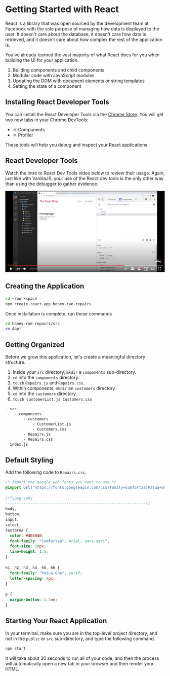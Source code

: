 # Getting Started with React

React is a library that was open sourced by the development team at Facebook with the sole purpose of managing how data is displayed to the user. It doesn't care about the database, it doesn't care how data is retrieved, and it doesn't care about how complex the rest of the application is.

You've already learned the vast majority of what React does for you when building the UI for your application.

1. Building components and child components
1. Modular code with JavaScript modules
1. Updating the DOM with document elements or string templates
1. Setting the state of a component

## Installing React Developer Tools

You can install the React Developer Tools via the [Chrome Store](https://chrome.google.com/webstore/detail/react-developer-tools/fmkadmapgofadopljbjfkapdkoienihi).
You will get two new tabs in your Chrome DevTools:

* ⚛️ Components
* ⚛️ Profiler

These tools will help you debug and inspect your React applications.

## React Developer Tools

Watch the Intro to React Dev Tools video below to review their usage. Again, just like with VanillaJS, your use of the React dev tools is the only other way than using the debugger to gather evidence.

[<img src="./images/react-dev-tools-video.png" />](https://www.youtube.com/watch?v=rb1GWqCJid4)

## Creating the Application

```sh
cd ~/workspace
npx create-react-app honey-rae-repairs
```

Once installation is complete, run these commands

```sh
cd honey-rae-repairs/src
rm App*
```

## Getting Organized

Before we grow this application, let's create a meaningful directory structure.

1. Inside your `src` directory, `mkdir` a `components` sub-directory.
2. `cd` into the `components` directory.
3. `touch` `Repairs.js` and `Repairs.css`.
4. Within components, `mkdir` an `customers` directory
5. `cd` into the `customers` directory.
6. `touch CustomerList.js Customers.css`

```
- src
    - components
        - customers
            - CustomerList.js
            - Customers.css
        - Repairs.js
        - Repairs.css
  index.js
```

## Default Styling

Add the following code to `Repairs.css`.

```css
/* Import the google web fonts you want to use */
@import url("https://fonts.googleapis.com/css?family=Comfortaa|Patua+One");

/*Typography
--------------------------------------------------------------*/
body,
button,
input,
select,
textarea {
  color: #404040;
  font-family: "Comfortaa", Arial, sans-serif;
  font-size: 14px;
  line-height: 1.5;
}

h1, h2, h3, h4, h5, h6 {
  font-family: "Patua One", serif;
  letter-spacing: 2px;
}

p {
  margin-bottom: 1.5em;
}
```

## Starting Your React Application

In your terminal, make sure you are in the top-level project directory, and not in the `public` or `src` sub-directory, and type the following command.

```sh
npm start
```

It will take about 30 seconds to run all of your code, and then the process will automatically open a new tab in your browser and then render your HTML.

